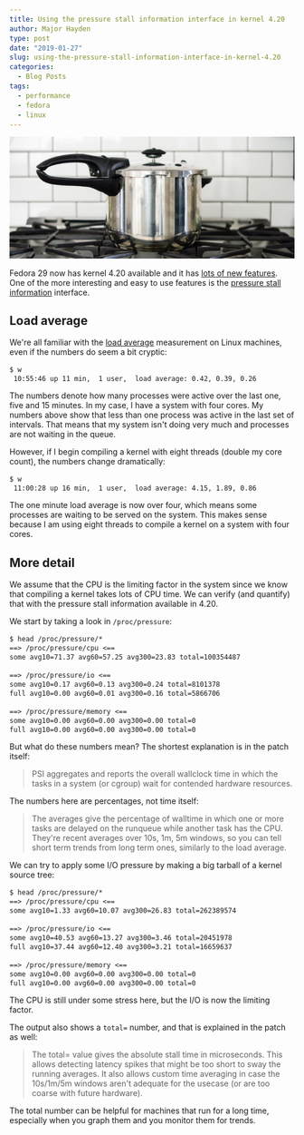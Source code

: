```yaml
---
title: Using the pressure stall information interface in kernel 4.20
author: Major Hayden
type: post
date: "2019-01-27"
slug: using-the-pressure-stall-information-interface-in-kernel-4.20
categories:
  - Blog Posts
tags:
  - performance
  - fedora
  - linux
---
```


![pressure_cooker]

Fedora 29 now has kernel 4.20 available and it has [lots of new features].
One of the more interesting and easy to use features is the [pressure stall
information] interface.

## Load average

We're all familiar with the [load average] measurement on Linux machines,
even if the numbers do seem a bit cryptic:

```text
$ w
 10:55:46 up 11 min,  1 user,  load average: 0.42, 0.39, 0.26
```

The numbers denote how many processes were active over the last one, five and
15 minutes. In my case, I have a system with four cores. My numbers above
show that less than one process was active in the last set of intervals. That
means that my system isn't doing very much and processes are not waiting in
the queue.

However, if I begin compiling a kernel with eight threads (double my core
count), the numbers change dramatically:

```text
$ w
 11:00:28 up 16 min,  1 user,  load average: 4.15, 1.89, 0.86
```

The one minute load average is now over four, which means some processes are
waiting to be served on the system. This makes sense because I am using eight
threads to compile a kernel on a system with four cores.

## More detail

We assume that the CPU is the limiting factor in the system since we know
that compiling a kernel takes lots of CPU time. We can verify (and quantify) that with the pressure stall information available in 4.20.

We start by taking a look in `/proc/pressure`:

```text
$ head /proc/pressure/*
==> /proc/pressure/cpu <==
some avg10=71.37 avg60=57.25 avg300=23.83 total=100354487

==> /proc/pressure/io <==
some avg10=0.17 avg60=0.13 avg300=0.24 total=8101378
full avg10=0.00 avg60=0.01 avg300=0.16 total=5866706

==> /proc/pressure/memory <==
some avg10=0.00 avg60=0.00 avg300=0.00 total=0
full avg10=0.00 avg60=0.00 avg300=0.00 total=0
```

But what do these numbers mean? The shortest explanation is in the patch
itself:

> PSI aggregates and reports the overall wallclock time in which the
> tasks in a system (or cgroup) wait for contended hardware resources.

The numbers here are percentages, not time itself:

> The averages give the percentage of walltime in which one or more
> tasks are delayed on the runqueue while another task has the
> CPU. They're recent averages over 10s, 1m, 5m windows, so you can tell
> short term trends from long term ones, similarly to the load average.

We can try to apply some I/O pressure by making a big tarball of a kernel
source tree:

```text
$ head /proc/pressure/*
==> /proc/pressure/cpu <==
some avg10=1.33 avg60=10.07 avg300=26.83 total=262389574

==> /proc/pressure/io <==
some avg10=40.53 avg60=13.27 avg300=3.46 total=20451978
full avg10=37.44 avg60=12.40 avg300=3.21 total=16659637

==> /proc/pressure/memory <==
some avg10=0.00 avg60=0.00 avg300=0.00 total=0
full avg10=0.00 avg60=0.00 avg300=0.00 total=0
```

The CPU is still under some stress here, but the I/O is now the limiting
factor.

The output also shows a `total=` number, and that is explained in the patch
as well:

> The total= value gives the absolute stall time in microseconds. This
> allows detecting latency spikes that might be too short to sway the
> running averages. It also allows custom time averaging in case the
> 10s/1m/5m windows aren't adequate for the usecase (or are too coarse
> with future hardware).

The total number can be helpful for machines that run for a long time,
especially when you graph them and you monitor them for trends.

[pressure_cooker]: /images/pressure_cooker.jpg
[lots of new features]: https://kernelnewbies.org/Linux_4.20
[pressure stall information]: https://lwn.net/Articles/759658/
[load average]: https://en.wikipedia.org/wiki/Load_(computing)
